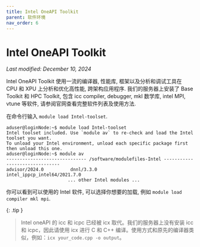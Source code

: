 ```yaml
---
title: Intel OneAPI Toolkit
parent: 软件环境
nav_order: 6
---
```



# Intel OneAPI Toolkit

*Last modified: December 10, 2024*

Intel OneAPI Toolkit 使用一流的编译器, 性能库, 框架以及分析和调试工具在 CPU 和 XPU 上分析和优化高性能, 跨架构应用程序. 我们的服务器上安装了 Base Toolkit 和 HPC Toolkit, 包含 icc compiler, debugger, mkl 数学库, intel MPI, vtune 等软件, 请参阅官网查看完整软件列表及使用方法.

在命令行输入 `module load Intel-toolset`.

```text
aduser@loginNode:~$ module load Intel-toolset
Intel toolset included. Use `module av` to re-check and load the Intel toolset you want.
To unload your Intel environment, unload each specific package first then unload this one.
aduser@loginNode:~$ module av
------------------------------ /software/modulefiles-Intel -------------------------------
advisor/2024.0          dnnl/3.3.0                  intel_ippcp_intel64/2021.7.0
                       ... other Intel modules ...
```

你可以看到可以使用的 Intel 软件, 可以选择你想要的加载, 例如 `module load compiler mkl mpi`.

{: .tip }
> Intel oneAPI 的 icc 和 icpc 已经被 icx 取代。我们的服务器上没有安装 icc 和 icpc，因此请使用 icx 进行 C 和 C++ 编译。使用方式和原先的编译器类似，例如：`icx your_code.cpp -o output`。